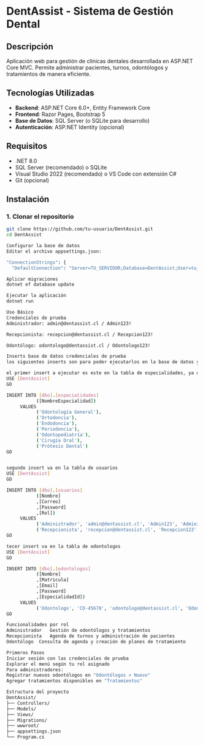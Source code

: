 # DentAssist - Sistema de Gestión Dental

## Descripción
Aplicación web para gestión de clínicas dentales desarrollada en ASP.NET Core MVC. Permite administrar pacientes, turnos, odontólogos y tratamientos de manera eficiente.

## Tecnologías Utilizadas
- **Backend**: ASP.NET Core 6.0+, Entity Framework Core
- **Frontend**: Razor Pages, Bootstrap 5
- **Base de Datos**: SQL Server (o SQLite para desarrollo)
- **Autenticación**: ASP.NET Identity (opcional)

## Requisitos
- .NET 8.0
- SQL Server (recomendado) o SQLite
- Visual Studio 2022 (recomendado) o VS Code con extensión C#
- Git (opcional)

## Instalación

### 1. Clonar el repositorio
```bash
git clone https://github.com/tu-usuario/DentAssist.git
cd DentAssist

Configurar la base de datos
Editar el archivo appsettings.json:

"ConnectionStrings": {
  "DefaultConnection": "Server=TU_SERVIDOR;Database=DentAssist;User=tu_usuario;Password=tu_contraseña;"

Aplicar migraciones
dotnet ef database update

Ejecutar la aplicación
dotnet run

Uso Básico
Credenciales de prueba
Administrador: admin@dentassist.cl / Admin123!

Recepcionista: recepcion@dentassist.cl / Recepcion123!

Odontólogo: odontologo@dentassist.cl / Odontologo123!

Inserts base de datos credenciales de prueba
los siguientes inserts son para poder ejecutarlos en la base de datos y almacenar las credenciales de prueba

el primer insert a ejecutar es este en la tabla de especialidades, ya que, de no ser así no hará la relación con las especialidades
USE [DentAssist]
GO

INSERT INTO [dbo].[especialidades]
           ([NombreEspecialidad])
     VALUES
           ('Odontología General'),
           ('Ortodoncia'),
           ('Endodoncia'),
           ('Periodoncia'),
           ('Odontopediatría'),
           ('Cirugía Oral'),
           ('Prótesis Dental')
GO


segundo insert va en la tabla de usuarios
USE [DentAssist]
GO

INSERT INTO [dbo].[usuarios]
           ([Nombre]
           ,[Correo]
           ,[Password]
           ,[Rol])
     VALUES
           ('Administrador', 'admin@dentassist.cl', 'Admin123', 'Administrador'),
		   ('Recepcionista', 'recepcion@dentassist.cl', 'Recepcion123', 'Recepcionista')
GO

tecer insert va en la tabla de odontologos
USE [DentAssist]
GO

INSERT INTO [dbo].[odontologos]
           ([Nombre]
           ,[Matricula]
           ,[Email]
           ,[Password]
           ,[EspecialidadId])
     VALUES
           ('Odontologo', 'CD-45678', 'odontologo@dentassist.cl', 'Odontologo123', 1)
GO

Funcionalidades por rol
Administrador	Gestión de odontólogos y tratamientos
Recepcionista	Agenda de turnos y administración de pacientes
Odontólogo	Consulta de agenda y creación de planes de tratamiento

Primeros Pasos
Iniciar sesión con las credenciales de prueba
Explorar el menú según tu rol asignado
Para administradores:
Registrar nuevos odontólogos en "Odontólogos > Nuevo"
Agregar tratamientos disponibles en "Tratamientos"

Estructura del proyecto
DentAssist/
├── Controllers/       
├── Models/           
├── Views/           
├── Migrations/        
├── wwwroot/           
├── appsettings.json   
└── Program.cs         
